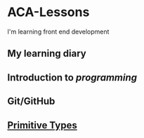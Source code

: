 # ACA-Lessons

I'm learning front end development

## My learning diary

 Introduction to *programming*
---
 Git/GitHub
---
 [Primitive Types](./Homeworks/PrimitiveTypes)
---
